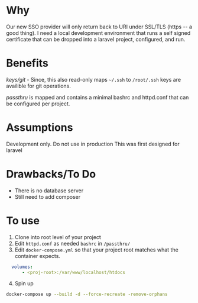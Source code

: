 Why
=
Our new SSO provider will only return back to URI under SSL/TLS (https -- a good thing). I need a local development environment that runs a self signed certificate that can be dropped into a laravel project, configured, and run. 

Benefits
=
*keys/git* - Since, this also read-only maps `~/.ssh` to `/root/.ssh` keys are availible for git operations.

*passthru* is mapped and contains a minimal bashrc and httpd.conf that can be configured per project. 

Assumptions
=
Development only. Do not use in production
This was first designed for laravel

Drawbacks/To Do
=
- There is no database server
- Still need to add composer

To use
= 
1. Clone into root level of your project
2. Edit `httpd.conf` as needed `bashrc` in `/passthru/`
3. Edit `docker-compose.yml` so that your project root matches what the container expects. 
```yaml
  volumes:
      - <proj-root>:/var/www/localhost/htdocs
 ```
4. Spin up
 ```bash
 docker-compose up --build -d --force-recreate -remove-orphans
 ```


